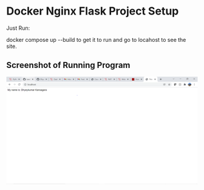# Docker Nginx Flask Project Setup

Just Run:

docker compose up --build to get it to run and go to locahost to see the site.

## Screenshot of Running Program

![Running Program](screenshots/Pythonsetupss.png)